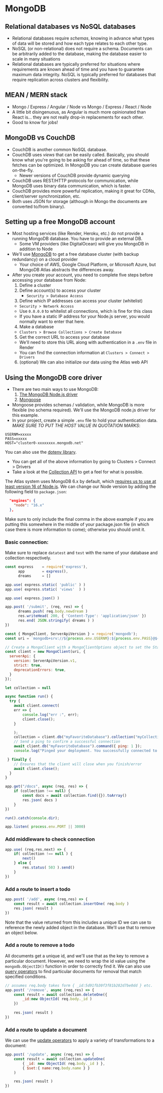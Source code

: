 # MongoDB

## Relational databases vs NoSQL databases
  - Relational databases require *schemas*, knowing in advance what types of data will be stored and how each type relates to each other type.
  - NoSQL (or non-relational) does not require a schema. Documents can be arbitrarily added to the database, making the database easier to scale in many situations
  - Relational databases are typically preferred for situations where requirements are known ahead of time and you have to guarantee maximum data integrity. NoSQL is typically preferred for databases that require replication across clusters and flexibility.

## MEAN / MERN stack
  - Mongo / Express / Angular / Node vs Mongo / Express / React / Node
  - A little bit disingenuous, as Angular is much more opinionated than React is... they are not really drop-in replacements for each other.
  - Good to know for jobs!
  
## MongoDB vs CouchDB

  - CouchDB is another common NoSQL database.
  - CouchDB uses *views* that can be easily called. Basically, you should know what you're going to be asking for ahead of time, so that these fetches can be optimized. In MongoDB you can create database queries on-the-fly.
    - Newer versions of CouchDB provide dynamic querying
  - CouchDB uses REST/HTTP protocols for communication, while MongoDB uses binary data communication, which is faster.
  - CouchDB provides more powerful replication, making it great for CDNs, client/server synchronization, etc.
  - Both uses JSON for storage (although in Mongo the documents are converted to/from binary).

## Setting up a free MongoDB account
  - Most hosting services (like Render, Heroku, etc.) do not provide a running MongoDB database. You have to provide an external DB.
    - Some VM providers (like DigitalOcean) will give you MongoDB in addition to Node
  - We'll use [MongoDB](https://www.mongodb.com/) to get a free database cluster (with backup redundancy) on a cloud provider
    - Your choice of AWS, Google Cloud Platform, or Microsoft Azure, but MongoDB Atlas abstracts the differences away.
  - After you create your account, you need to complete five steps before accessing your database from Node:
    1. Define a cluster
    2. Define account(s) to access your cluster
       - `Security > Database Access`
    3. Define which IP addresses can access your cluster (whitelist)
      - `Security > Network Access`
      - Use `0.0.0.0` to whitelist all connections, which is fine for this class
      - If you have a static IP address for your Node.js server, you would normally want to enter that here.
    4. Make a database
      - `Clusters > Browse Collections > Create Database`
    5. Get the correct URL to access your database
      - We'll need to store this URL along with authentication in a `.env` file in Render
      - You can find the connection information at `Clusters > Connect > Drivers` 
    6. (optional) We can also initialize our data using the Atlas web API

## Using the MongoDB core driver
  - There are two main ways to use MongoDB:
    1. [The MongoDB Node.js driver](https://github.com/mongodb/node-mongodb-native)
    2. [Mongoose](https://mongoosejs.com)
  - Mongoose provides schemas / validation, while MongoDB is more flexible (no schema required). We'll use the MongoDB node.js driver for this example.
  - In your project, create a simple `.env` file to hold your authentication data. *MAKE SURE TO PUT THE HOST VALUE IN QUOTATION MARKS*:

```
USERNM=xxxxx
PASS=xxxxx
HOST="cluster0-xxxxxxxx.mongodb.net"
```

  You can also use the [dotenv library](https://www.npmjs.com/package/dotenv).
  - You can get all of the above information by going to Clusters > Connect > Drivers
  - Take a look at the [Collection API](https://mongodb.github.io/node-mongodb-native/6.19/classes/Collection.html) to get a feel for what is possible.

The Atlas system uses MongoDB 6.x by default, which [requires us to use at least version 16 of Node.js](https://www.mongodb.com/docs/drivers/node/current/compatibility/). We can change our Node version by adding the following field to `package.json`:

```json
  "engines": {
    "node": "16.x"
  },
```

Make sure to only include the final comma in the above example if you are putting this somewhere in the middle of your package.json file (in which case there is more information to come); otherwise you should omit it.
  
### Basic connection:
Make sure to replace `datatest` and `test` with the name of your database and collection respectively.

```js
const express    = require('express'),
      app        = express(),
      dreams     = []

app.use( express.static( 'public' ) )
app.use( express.static( 'views'  ) )

app.use( express.json() )

app.post( '/submit', (req, res) => {
      dreams.push( req.body.newdream )
      res.writeHead( 200, { 'Content-Type': 'application/json' })
      res.end( JSON.stringify( dreams ) )
})

const { MongoClient, ServerApiVersion } = require('mongodb');
const uri = `mongodb+srv://${process.env.USERNM}:${process.env.PASS}@${process.env.HOST}/?retryWrites=true&w=majority&appName=Cluster0`;

// Create a MongoClient with a MongoClientOptions object to set the Stable API version
const client = new MongoClient(uri, {
  serverApi: {
    version: ServerApiVersion.v1,
    strict: true,
    deprecationErrors: true,
  }
});

let collection = null

async function run() {
  try {
    await client.connect(
	err => {
		console.log("err :", err);
		client.close();
	}

    );  
    collection = client.db("myFavoriteDatabase").collection("myCollection0");
    // Send a ping to confirm a successful connection
    await client.db("myFavoriteDatabase").command({ ping: 1 });
    console.log("Pinged your deployment. You successfully connected to MongoDB!");

 } finally {
    // Ensures that the client will close when you finish/error
    await client.close();
  }
}

app.get("/docs", async (req, res) => {
    if (collection !== null) {
        const docs = await collection.find({}).toArray()
        res.json( docs )
    }
})

run().catch(console.dir);

app.listen( process.env.PORT || 3000)	

```

### Add middleware to check connection

```js
app.use( (req,res,next) => {
    if( collection !== null ) {
        next()
    } else {
        res.status( 503 ).send()
    }
})
````

### Add a route to insert a todo

```js
app.post( '/add', async (req,res) => {
    const result = await collection.insertOne( req.body )
    res.json( result )
})
```

Note that the value returned from this includes a unique ID we can use to reference the newly added object in the database. We'll use that to remove an object below.

### Add a route to remove a todo
All documents get a unique id, and we'll use that as the key to remove a particular document. However, we need to wrap the id value using the `mongodb.ObjectID()` function in order to correctly find it. We can also use [query operators](https://docs.mongodb.com/manual/reference/operator/query/#query-selectors) to find particular documents for removal that match specified conditions.

```js
// assumes req.body takes form { _id:5d91fb30f3f81b282d7be0dd } etc.
app.post( '/remove', async (req,res) => {
    const result = await collection.deleteOne({ 
        _id:new ObjectId( req.body._id ) 
    })
  
    res.json( result )
})
```

### Add a route to update a document
We can use the [update operators](http://mongodb.github.io/node-mongodb-native/3.3/api/Collection.html) to apply a variety of transformations to a document:

```js
app.post( '/update', async (req,res) => {
    const result = await collection.updateOne(
        { _id: new ObjectId( req.body._id ) },
        { $set:{ name:req.body.name } }
    )

    res.json( result )
})
```
